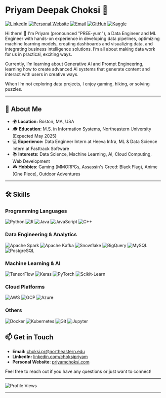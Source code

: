 # Priyam Deepak Choksi 🌟

[![LinkedIn](https://img.shields.io/badge/LinkedIn-blue?style=flat&logo=linkedin&logoColor=white)](https://linkedin.com/choksipriyam)
[![Personal Website](https://img.shields.io/badge/Website-pink?style=flat&logo=google-chrome&logoColor=white)](https://priyamchoksi.com)
[![Email](https://img.shields.io/badge/Email-red?style=flat&logo=gmail&logoColor=white)](mailto:choksi.pr@northeastern.edu)
[![GitHub](https://img.shields.io/badge/GitHub-black?style=flat&logo=github&logoColor=white)](https://github.com/priyam-choksi)
[![Kaggle](https://img.shields.io/badge/Kaggle-blue?style=flat&logo=kaggle&logoColor=white)](https://www.kaggle.com/priyamchoksi)

Hi there! 👋 I'm Priyam (pronounced "PREE-yum"), a Data Engineer and ML Engineer with hands-on experience in developing data pipelines, optimizing machine learning models, creating dashboards and visualizing data, and integrating business intelligence solutions. I’m all about making data work for us in practical, exciting ways.   

Currently, I’m learning about Generative AI and Prompt Engineering, learning how to create advanced AI systems that generate content and interact with users in creative ways.

When I’m not exploring data projects, I enjoy gaming, hiking, or solving puzzles.

---

## 🚀 About Me

- 🌍 **Location:** Boston, MA, USA
- 🎓 **Education:** M.S. in Information Systems, Northeastern University (Expected May 2025)
- 💻 **Experience:** Data Engineer Intern at Heeva Infra, ML & Data Science Intern at Fasttrack Software
- 📚 **Interests:** Data Science, Machine Learning, AI, Cloud Computing, Web Development
- 🎮 **Hobbies:** Gaming (MMORPGs, Assassin's Creed: Black Flag), Anime (One Piece), Outdoor Adventures

---

## 🛠️ Skills

### Programming Languages
![Python](https://img.shields.io/badge/Python-blue?style=flat&logo=python&logoColor=white)
![R](https://img.shields.io/badge/R-blue?style=flat&logo=r&logoColor=white)
![Java](https://img.shields.io/badge/Java-orange?style=flat&logo=java&logoColor=white)
![JavaScript](https://img.shields.io/badge/JavaScript-yellow?style=flat&logo=javascript&logoColor=white)
![C++](https://img.shields.io/badge/C++-blue?style=flat&logo=c%2B%2B&logoColor=white)

### Data Engineering & Analytics
![Apache Spark](https://img.shields.io/badge/Apache%20Spark-red?style=flat&logo=apachespark&logoColor=white)
![Apache Kafka](https://img.shields.io/badge/Apache%20Kafka-black?style=flat&logo=apachekafka&logoColor=white)
![Snowflake](https://img.shields.io/badge/Snowflake-blue?style=flat&logo=snowflake&logoColor=white)
![BigQuery](https://img.shields.io/badge/BigQuery-blue?style=flat&logo=googlecloud&logoColor=white)
![MySQL](https://img.shields.io/badge/MySQL-blue?style=flat&logo=mysql&logoColor=white)
![PostgreSQL](https://img.shields.io/badge/PostgreSQL-blue?style=flat&logo=postgresql&logoColor=white)

### Machine Learning & AI
![TensorFlow](https://img.shields.io/badge/TensorFlow-orange?style=flat&logo=tensorflow&logoColor=white)
![Keras](https://img.shields.io/badge/Keras-red?style=flat&logo=keras&logoColor=white)
![PyTorch](https://img.shields.io/badge/PyTorch-red?style=flat&logo=pytorch&logoColor=white)
![Scikit-Learn](https://img.shields.io/badge/Scikit--Learn-orange?style=flat&logo=scikit-learn&logoColor=white)

### Cloud Platforms
![AWS](https://img.shields.io/badge/AWS-black?style=flat&logo=amazonaws&logoColor=white)
![GCP](https://img.shields.io/badge/GCP-blue?style=flat&logo=googlecloud&logoColor=white)
![Azure](https://img.shields.io/badge/Azure-blue?style=flat&logo=microsoftazure&logoColor=white)

### Others
![Docker](https://img.shields.io/badge/Docker-blue?style=flat&logo=docker&logoColor=white)
![Kubernetes](https://img.shields.io/badge/Kubernetes-blue?style=flat&logo=kubernetes&logoColor=white)
![Git](https://img.shields.io/badge/Git-black?style=flat&logo=git&logoColor=white)
![Jupyter](https://img.shields.io/badge/Jupyter-orange?style=flat&logo=jupyter&logoColor=white)

## 📫 Get in Touch

- **Email:** [choksi.pr@northeastern.edu](mailto:choksi.pr@northeastern.edu)
- **LinkedIn:** [linkedin.com/choksipriyam](https://linkedin.com/choksipriyam)
- **Personal Website:** [priyamchoksi.com](https://priyamchoksi.com)

Feel free to reach out if you have any questions or just want to connect!

---

![Profile Views](https://komarev.com/ghpvc/?username=priyamchoksi&color=blue)

---
